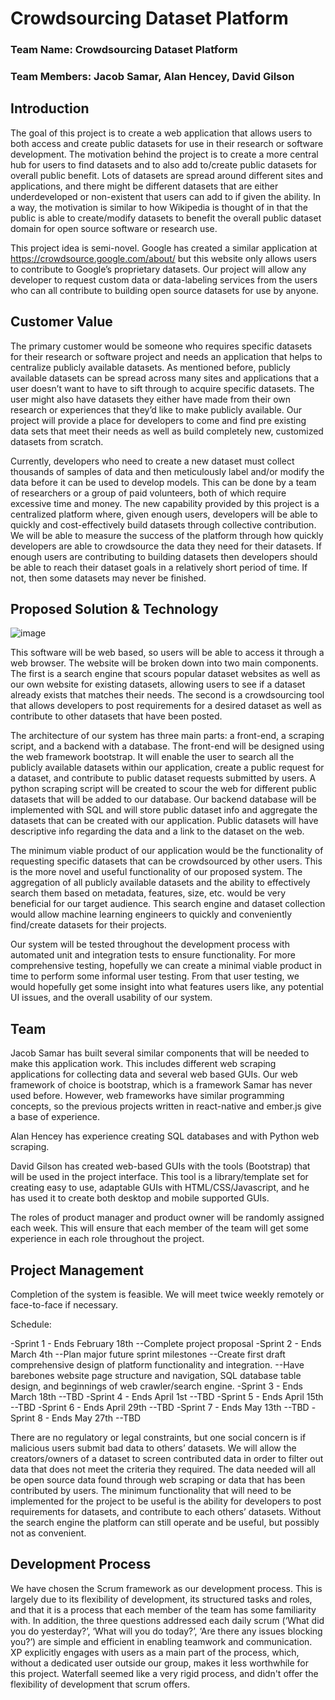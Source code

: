 # Crowdsourcing Dataset Platform
### Team Name: Crowdsourcing Dataset Platform
### Team Members: Jacob Samar, Alan Hencey, David Gilson

## Introduction

The goal of this project is to create a web application that allows users to both access and create public datasets for use in their research or software development.  The motivation behind the project is to create a more central hub for users to find datasets and to also add to/create public datasets for overall public benefit.  Lots of datasets are spread around different sites and applications, and there might be different datasets that are either underdeveloped or non-existent that users can add to if given the ability.  In a way, the motivation is similar to how Wikipedia is thought of in that the public is able to create/modify datasets to benefit the overall public dataset domain for open source software or research use.

This project idea is semi-novel. Google has created a similar application at https://crowdsource.google.com/about/ but this website only allows users to contribute to Google’s proprietary datasets. Our project will allow any developer to request custom data or data-labeling services from the users who can all contribute to building open source datasets for use by anyone.

## Customer Value

The primary customer would be someone who requires specific datasets for their research or software project and needs an application that helps to centralize publicly available datasets.  As mentioned before, publicly available datasets can be spread across many sites and applications that a user doesn’t want to have to sift through to acquire specific datasets. The user might also have datasets they either have made from their own research or experiences that they’d like to make publicly available. Our project will provide a place for developers to come and find pre existing data sets that meet their needs as well as build completely new, customized datasets from scratch.

Currently, developers who need to create a new dataset must collect thousands of samples of data and then meticulously label and/or modify the data before it can be used to develop models. This can be done by a team of researchers or a group of paid volunteers, both of which require excessive time and money. The new capability provided by this project is a centralized platform where, given enough users, developers will be able to quickly and cost-effectively build datasets through collective contribution. We will be able to measure the success of the platform through how quickly developers are able to crowdsource the data they need for their datasets. If enough users are contributing to building datasets then developers should be able to reach their dataset goals in a relatively short period of time. If not, then some datasets may never be finished.

## Proposed Solution & Technology

![image](https://user-images.githubusercontent.com/73197003/154559887-93debdff-d197-453c-988e-27d49054df99.png)

This software will be web based, so users will be able to access it through a web browser. The website will be broken down into two main components. The first is a search engine that scours popular dataset websites as well as our own website for existing datasets, allowing users to see if a dataset already exists that matches their needs. The second is a crowdsourcing tool that allows developers to post requirements for a desired dataset as well as contribute to other datasets that have been posted. 

The architecture of our system has three main parts: a front-end, a scraping script, and a backend with a database. The front-end will be designed using the web framework bootstrap. It will enable the user to search all the publicly available datasets within our application, create a public request for a dataset, and contribute to public dataset requests submitted by users. A python scraping script will be created to scour the web for different public datasets that will be added to our database. Our backend database will be implemented with SQL and will store public dataset info and aggregate the datasets that can be created with our application. Public datasets will have descriptive info regarding the data and a link to the dataset on the web.  

The minimum viable product of our application would be the functionality of requesting specific datasets that can be crowdsourced by other users. This is the more novel and useful functionality of our proposed system. The aggregation of all publicly available datasets and the ability to effectively search them based on metadata, features, size, etc. would be very beneficial for our target audience. This search engine and dataset collection would allow machine learning engineers to quickly and conveniently find/create datasets for their projects. 

Our system will be tested throughout the development process with automated unit and integration tests to ensure functionality. For more comprehensive testing, hopefully we can create a minimal viable product in time to perform some informal user testing. From that user testing, we would hopefully get some insight into what features users like, any potential UI issues, and the overall usability of our system. 

## Team

Jacob Samar has built several similar components that will be needed to make this application work. This includes different web scraping applications for collecting data and several web based GUIs. Our web framework of choice is bootstrap, which is a framework Samar has never used before. However, web frameworks have similar programming concepts, so the previous projects written in react-native and ember.js give a base of experience. 

Alan Hencey has experience creating SQL databases and with Python web scraping.

David Gilson has created web-based GUIs with the tools (Bootstrap) that will be used in the project interface.  This tool is a library/template set for creating easy to use, adaptable GUIs with HTML/CSS/Javascript, and he has used it to create both desktop and mobile supported GUIs.

The roles of product manager and product owner will be randomly assigned each week. This will ensure that each member of the team will get some experience in each role throughout the project. 

## Project Management

Completion of the system is feasible.
We will meet twice weekly remotely or face-to-face if necessary.

Schedule:

-Sprint 1 - Ends February 18th
--Complete project proposal
-Sprint 2 - Ends March 4th
--Plan major future sprint milestones
--Create first draft comprehensive design of platform functionality and integration.
--Have barebones website page structure and navigation, SQL database table design, and beginnings of web crawler/search engine.
-Sprint 3 - Ends March 18th
--TBD
-Sprint 4 - Ends April 1st
--TBD
-Sprint 5 - Ends April 15th
--TBD
-Sprint 6 - Ends April 29th
--TBD
-Sprint 7 - Ends May 13th
--TBD
-Sprint 8 - Ends May 27th
--TBD

There are no regulatory or legal constraints, but one social concern is if malicious users submit bad data to others’ datasets. We will allow the creators/owners of a dataset to screen contributed data in order to filter out data that does not meet the criteria they required.
The data needed will all be open source data found through web scraping or data that has been contributed by users.
The minimum functionality that will need to be implemented for the project to be useful is the ability for developers to post requirements for datasets, and contribute to each others’ datasets. Without the search engine the platform can still operate and be useful, but possibly not as convenient.

## Development Process

We have chosen the Scrum framework as our development process. This is largely due to its flexibility of development, its structured tasks and roles, and that it is a process that each member of the team has some familiarity with. In addition, the three questions addressed each daily scrum  (‘What did you do yesterday?’, ‘What will you do today?’, ‘Are there any issues blocking you?’) are simple and efficient in enabling teamwork and communication.
XP explicitly engages with users as a main part of the process, which, without a dedicated user outside our group, makes it less worthwhile for this project. Waterfall seemed like a very rigid process, and didn't offer the flexibility of development that scrum offers. 
